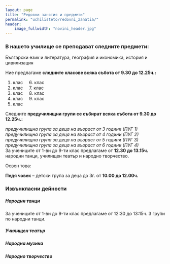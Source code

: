 ```yaml
---
layout: page
title: "Редовни занятия и предмети"
permalink: "uchilisteto/redovni_zanatia/"
header:
    image_fullwidth: "novini_header.jpg"
---
```


### В нашето училище се преподават следните предмети:

Български език и литература, география и икономика, история и цивилизация

Ние предлагаме **следните класове всяка събота от 9.30 до 12.25ч.:**  

1. клас&nbsp;&nbsp;&nbsp;&nbsp;&nbsp;6. клас
2. клас&nbsp;&nbsp;&nbsp;&nbsp;&nbsp;7. клас
3. клас&nbsp;&nbsp;&nbsp;&nbsp;&nbsp;8. клас
4. клас&nbsp;&nbsp;&nbsp;&nbsp;&nbsp;9. клас
5. клас


Следните **предучилищни групи се събират всяка събота от 9.30 до 12.25ч.:**  

_предучилищна група за деца на възраст от 3 години (ПУГ 1)_  
_предучилищна група за деца на възраст от 4 години (ПУГ 2)_  
_предучилищна група за деца на възраст от 5 години (ПУГ 3)_  
_предучилищна група за деца на възраст от 6 години (ПУГ 4)_  
За учениците от 1-ви до 9-ти клас предлагаме от **12.30 до 13.15ч.** народни танци, училищен театър и народно творчество.

Освен това:

**Педя човек** – детски група за деца до 3г. от **10.00 до 12.00ч.**  

### Извънкласни дейности  
##### Народни танци
За учениците от 1-ви до 9-ти клас предлагаме от 12:30 до 13:15ч. 3 групи по народни танци.
##### Училищен театър
##### Народна музика
##### Народно творчество